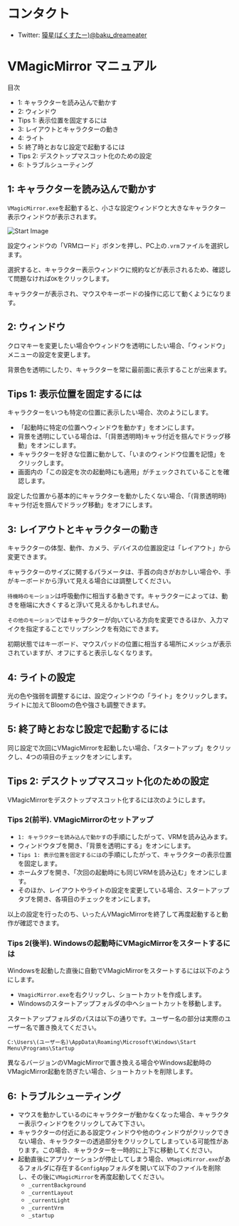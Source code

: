 
# コンタクト

* Twitter: [獏星(ばくすたー)@baku_dreameater](https://twitter.com/baku_dreameater)

# VMagicMirror マニュアル

目次

* 1: キャラクターを読み込んで動かす
* 2: ウィンドウ
* Tips 1: 表示位置を固定するには
* 3: レイアウトとキャラクターの動き
* 4: ライト
* 5: 終了時とおなじ設定で起動するには
* Tips 2: デスクトップマスコット化のための設定
* 6: トラブルシューティング


## 1: キャラクターを読み込んで動かす

`VMagicMirror.exe`を起動すると、小さな設定ウィンドウと大きなキャラクター表示ウィンドウが表示されます。

![Start Image](https://github.com/malaybaku/VMagicMirror/blob/master/doc/pic/started.png)

設定ウィンドウの「VRMロード」ボタンを押し、PC上の`.vrm`ファイルを選択します。

選択すると、キャラクター表示ウィンドウに規約などが表示されるため、確認して問題なければ`OK`をクリックします。

キャラクターが表示され、マウスやキーボードの操作に応じて動くようになります。


## 2: ウィンドウ

クロマキーを変更したい場合やウィンドウを透明にしたい場合、「ウィンドウ」メニューの設定を変更します。

背景色を透明にしたり、キャラクターを常に最前面に表示することが出来ます。

## Tips 1: 表示位置を固定するには

キャラクターをいつも特定の位置に表示したい場合、次のようにします。

* 「起動時に特定の位置へウィンドウを動かす」をオンにします。
* 背景を透明にしている場合は、「(背景透明時)キャラ付近を掴んでドラッグ移動」をオンにします。
* キャラクターを好きな位置に動かして、「いまのウィンドウ位置を記憶」をクリックします。
* 画面内の「この設定を次の起動時にも適用」がチェックされていることを確認します。

設定した位置から基本的にキャラクターを動かしたくない場合、「(背景透明時)キャラ付近を掴んでドラッグ移動」をオフにします。


## 3: レイアウトとキャラクターの動き

キャラクターの体型、動作、カメラ、デバイスの位置設定は「レイアウト」から変更できます。

キャラクターのサイズに関するパラメータは、手首の向きがおかしい場合や、手がキーボードから浮いて見える場合には調整してください。

`待機時のモーション`は呼吸動作に相当する動きです。キャラクターによっては、動きを極端に大きくすると浮いて見えるかもしれません。

`その他のモーション`ではキャラクターが向いている方向を変更できるほか、入力マイクを指定することでリップシンクを有効にできます。

初期状態ではキーボード、マウスパッドの位置に相当する場所にメッシュが表示されていますが、オフにすると表示しなくなります。


## 4: ライトの設定

光の色や強弱を調整するには、設定ウィンドウの「ライト」をクリックします。ライトに加えてBloomの色や強さも調整できます。


## 5: 終了時とおなじ設定で起動するには

同じ設定で次回にVMagicMirrorを起動したい場合、「スタートアップ」をクリックし、4つの項目のチェックをオンにします。

## Tips 2: デスクトップマスコット化のための設定

VMagicMirrorをデスクトップマスコット化するには次のようにします。

### Tips 2(前半). VMagicMirrorのセットアップ

* `1: キャラクターを読み込んで動かす`の手順にしたがって、VRMを読み込みます。
* ウィンドウタブを開き、「背景を透明にする」をオンにします。
* `Tips 1: 表示位置を固定するには`の手順にしたがって、キャラクターの表示位置を固定します。
* ホームタブを開き、「次回の起動時にも同じVRMを読み込む」をオンにします。
* そのほか、レイアウトやライトの設定を変更している場合、スタートアップタブを開き、各項目のチェックをオンにします。

以上の設定を行ったのち、いったんVMagicMirrorを終了して再度起動すると動作が確認できます。


### Tips 2(後半). Windowsの起動時にVMagicMirrorをスタートするには

Windowsを起動した直後に自動でVMagicMirrorをスタートするには以下のようにします。

* `VmagicMirror.exe`を右クリックし、ショートカットを作成します。
* Windowsのスタートアップフォルダの中へショートカットを移動します。

スタートアップフォルダのパスは以下の通りです。ユーザー名の部分は実際のユーザー名で置き換えてください。

`C:\Users\(ユーザー名)\AppData\Roaming\Microsoft\Windows\Start Menu\Programs\Startup`

異なるバージョンのVMagicMirrorで置き換える場合やWindows起動時のVMagicMirror起動を防ぎたい場合、ショートカットを削除します。


## 6: トラブルシューティング

* マウスを動かしているのにキャラクターが動かなくなった場合、キャラクター表示ウィンドウをクリックしてみて下さい。
* キャラクターの付近にある設定ウィンドウや他のウィンドウがクリックできない場合、キャラクターの透過部分をクリックしてしまっている可能性があります。この場合、キャラクターを一時的に上下に移動してください。
* 起動直後にアプリケーションが停止してしまう場合、`VMagicMirror.exe`があるフォルダに存在する`ConfigApp`フォルダを開いて以下のファイルを削除し、その後に`VMagicMirror`を再度起動してください。
    + `_currentBackground`
    + `_currentLayout`
    + `_currentLight`
    + `_currentVrm`
    + `_startup`

